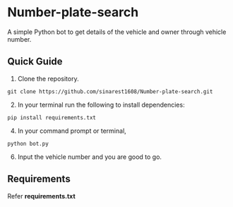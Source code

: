 # Number-plate-search
A simple Python bot to get details of the vehicle and owner through vehicle number.

## Quick Guide
  1. Clone the repository.
 
  ``` 
  git clone https://github.com/sinarest1608/Number-plate-search.git
  ```
2. In your terminal run the following to install dependencies:
  ```  
  pip install requirements.txt 
  ``` 
  4. In your command prompt or terminal,
 
   ```
python bot.py
```
  6. Input the vehicle number and you are good to go.


## Requirements
Refer **requirements.txt**
